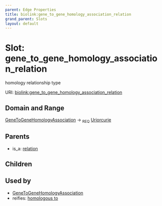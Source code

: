 ```yaml
---
parent: Edge Properties
title: biolink:gene_to_gene_homology_association_relation
grand_parent: Slots
layout: default
---
```


# Slot: gene_to_gene_homology_association_relation


homology relationship type

URI: [biolink:gene_to_gene_homology_association_relation](https://w3id.org/biolink/vocab/gene_to_gene_homology_association_relation)

## Domain and Range

[GeneToGeneHomologyAssociation](GeneToGeneHomologyAssociation.md) ->  <sub>REQ</sub> [Uriorcurie](types/Uriorcurie.md)

## Parents

 *  is_a: [relation](relation.md)

## Children


## Used by

 * [GeneToGeneHomologyAssociation](GeneToGeneHomologyAssociation.md)
 *  reifies: [homologous to](homologous_to.md)
